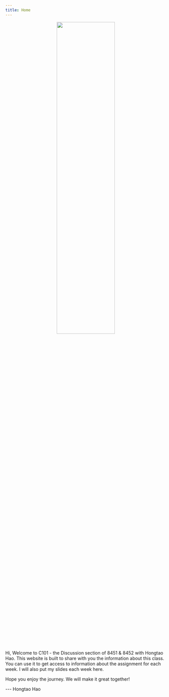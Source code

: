 ```yaml
---
title: Home
---
```

<p style="text-align:center;">
 <img src="https://media.giphy.com/media/3o6ZtpxSZbQRRnwCKQ/giphy.gif"  width="60%" height="50%"> 
</p>

Hi, Welcome to C101 - the Discussion section of 8451 & 8452 with Hongtao Hao. This website is built to share with you the information about this class. You can use it to get access to information about the assignment for each week. I will also put my slides each week here. 

Hope you enjoy the journey. We will make it great together!

--- Hongtao Hao



